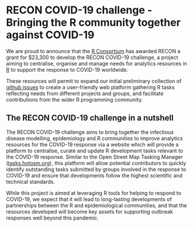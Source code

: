 # RECON COVID-19 challenge - Bringing the R community together against COVID-19

We are proud to announce that the [R Consortium](https://www.r-consortium.org/) has awarded RECON a grant for $23,300 to develop the RECON COVID-19 challenge, a project aiming to centralise, organise and manage needs for analytics resources in [R](https://www.r-project.org/) to support the response to COVID-19 worldwide.

These resources will permit to expand our initial preliminary collection of [github issues](https://github.com/reconhub/covid19hub) to create a user-friendly web platform gathering R tasks reflecting needs from different projects and groups, and facilitate contributions from the wider R programming community.

## The RECON COVID-19 challenge in a nutshell

The RECON COVID-19 challenge aims to bring together the infectious disease modelling, epidemiology and R communities to improve analytics resources for the COVID-19 response via a website which will provide a platform to centralise, curate and update R development tasks relevant to the COVID-19 response. Similar to the Open Street Map Tasking Manager ([tasks.hotosm.org](https://tasks.hotosm.org/)), this platform will allow potential contributors to quickly identify outstanding tasks submitted by groups involved in the response to COVID-19 and ensure that developments follow the highest scientific and technical standards.

While this project is aimed at leveraging R tools for helping to respond to COVID-19, we expect that it will lead to long-lasting developments of partnerships between the R and epidemiological communities, and that the resources developed will become key assets for supporting outbreak responses well beyond this pandemic.
